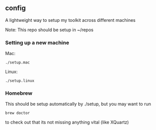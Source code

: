 ## config
A lightweight way to setup my toolkit across different machines

Note: This repo should be setup in ~/repos

### Setting up a new machine
Mac:
```
./setup.mac
```
Linux:
```
./setup.linux
```

### Homebrew
This should be setup automatically by ./setup, but you may want to run

    brew doctor

to check out that its not missing anything vital (like XQuartz)
